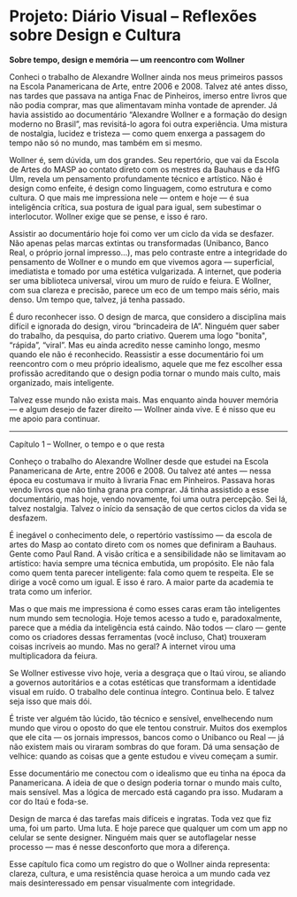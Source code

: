 # Projeto: Diário Visual – Reflexões sobre Design e Cultura

**Sobre tempo, design e memória — um reencontro com Wollner**

Conheci o trabalho de Alexandre Wollner ainda nos meus primeiros passos na Escola Panamericana de Arte, entre 2006 e 2008. Talvez até antes disso, nas tardes que passava na antiga Fnac de Pinheiros, imerso entre livros que não podia comprar, mas que alimentavam minha vontade de aprender. Já havia assistido ao documentário “Alexandre Wollner e a formação do design moderno no Brasil”, mas revisitá-lo agora foi outra experiência. Uma mistura de nostalgia, lucidez e tristeza — como quem enxerga a passagem do tempo não só no mundo, mas também em si mesmo.

Wollner é, sem dúvida, um dos grandes. Seu repertório, que vai da Escola de Artes do MASP ao contato direto com os mestres da Bauhaus e da HfG Ulm, revela um pensamento profundamente técnico e artístico. Não é design como enfeite, é design como linguagem, como estrutura e como cultura. O que mais me impressiona nele — ontem e hoje — é sua inteligência crítica, sua postura de igual para igual, sem subestimar o interlocutor. Wollner exige que se pense, e isso é raro.

Assistir ao documentário hoje foi como ver um ciclo da vida se desfazer. Não apenas pelas marcas extintas ou transformadas (Unibanco, Banco Real, o próprio jornal impresso...), mas pelo contraste entre a integridade do pensamento de Wollner e o mundo em que vivemos agora — superficial, imediatista e tomado por uma estética vulgarizada. A internet, que poderia ser uma biblioteca universal, virou um muro de ruído e feiura. E Wollner, com sua clareza e precisão, parece um eco de um tempo mais sério, mais denso. Um tempo que, talvez, já tenha passado.

É duro reconhecer isso. O design de marca, que considero a disciplina mais difícil e ignorada do design, virou “brincadeira de IA”. Ninguém quer saber do trabalho, da pesquisa, do parto criativo. Querem uma logo "bonita", “rápida”, “viral”. Mas eu ainda acredito nesse caminho longo, mesmo quando ele não é reconhecido. Reassistir a esse documentário foi um reencontro com o meu próprio idealismo, aquele que me fez escolher essa profissão acreditando que o design podia tornar o mundo mais culto, mais organizado, mais inteligente.

Talvez esse mundo não exista mais. Mas enquanto ainda houver memória — e algum desejo de fazer direito — Wollner ainda vive. E é nisso que eu me apoio para continuar.

----

Capítulo 1 – Wollner, o tempo e o que resta

Conheço o trabalho do Alexandre Wollner desde que estudei na Escola Panamericana de Arte, entre 2006 e 2008. Ou talvez até antes — nessa época eu costumava ir muito à livraria Fnac em Pinheiros. Passava horas vendo livros que não tinha grana pra comprar. Já tinha assistido a esse documentário, mas hoje, vendo novamente, foi uma outra percepção. Sei lá, talvez nostalgia. Talvez o início da sensação de que certos ciclos da vida se desfazem.

É inegável o conhecimento dele, o repertório vastíssimo — da escola de artes do Masp ao contato direto com os nomes que definiram a Bauhaus. Gente como Paul Rand. A visão crítica e a sensibilidade não se limitavam ao artístico: havia sempre uma técnica embutida, um propósito. Ele não fala como quem tenta parecer inteligente: fala como quem te respeita. Ele se dirige a você como um igual. E isso é raro. A maior parte da academia te trata como um inferior.

Mas o que mais me impressiona é como esses caras eram tão inteligentes num mundo sem tecnologia. Hoje temos acesso a tudo e, paradoxalmente, parece que a média da inteligência está caindo. Não todos — claro — gente como os criadores dessas ferramentas (você incluso, Chat) trouxeram coisas incríveis ao mundo. Mas no geral? A internet virou uma multiplicadora da feiura.

Se Wollner estivesse vivo hoje, veria a desgraça que o Itaú virou, se aliando a governos autoritários e a cotas estéticas que transformam a identidade visual em ruído. O trabalho dele continua íntegro. Continua belo. E talvez seja isso que mais dói.

É triste ver alguém tão lúcido, tão técnico e sensível, envelhecendo num mundo que virou o oposto do que ele tentou construir. Muitos dos exemplos que ele cita — os jornais impressos, bancos como o Unibanco ou Real — já não existem mais ou viraram sombras do que foram. Dá uma sensação de velhice: quando as coisas que a gente estudou e viveu começam a sumir.

Esse documentário me conectou com o idealismo que eu tinha na época da Panamericana. A ideia de que o design poderia tornar o mundo mais culto, mais sensível. Mas a lógica de mercado está cagando pra isso. Mudaram a cor do Itaú e foda-se.

Design de marca é das tarefas mais difíceis e ingratas. Toda vez que fiz uma, foi um parto. Uma luta. E hoje parece que qualquer um com um app no celular se sente designer. Ninguém mais quer se autoflagelar nesse processo — mas é nesse desconforto que mora a diferença.

Esse capítulo fica como um registro do que o Wollner ainda representa: clareza, cultura, e uma resistência quase heroica a um mundo cada vez mais desinteressado em pensar visualmente com integridade.